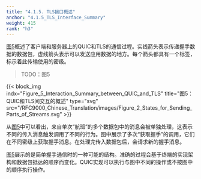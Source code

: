 ```yaml
---
title: "4.1.5. TLS接口概述"
anchor: "4.1.5_TLS_Interface_Summary"
weight: 415
rank: "h3"
---
```


[图5](#Figure_5_Interaction_Summary_between_QUIC_and_TLS)概述了客户端和服务器上的QUIC和TLS的通信过程。实线箭头表示传递握手数据的数据包，虚线箭头表示可以发送应用数据的地方。每个箭头都具有一个标签，标示着此传输使用的密级。

> TODO：图5

{{< block_img
indx="Figure_5_Interaction_Summary_between_QUIC_and_TLS"
title="图5：QUIC和TLS间交互的概述"
type="svg"
src="/RFC9000_Chinese_Translation/images/Figure_2_States_for_Sending_Parts_of_Streams.svg" >}}

从[图5](#Figure_5_Interaction_Summary_between_QUIC_and_TLS)中可以看出，来自单次“航班”的多个数据包中的消息会被单独处理，这表示不同的传入消息触发调用了不同的行为。图中展示了多次“获取握手”的调用，它们在不同密级上获取握手消息。在处理完传入数据包后，会请求新的握手消息。

[图5](#Figure_5_Interaction_Summary_between_QUIC_and_TLS)展示的是简单握手通信时的一种可能的结构。准确的过程会基于终端的实现架构和数据包抵达的顺序而变化。QUIC实现可以执行与图中不同的操作或不按图中的顺序执行操作。
